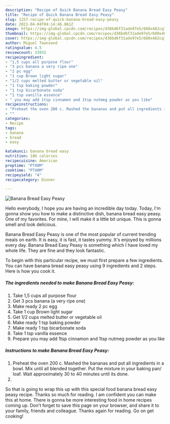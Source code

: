 ```yaml
---
description: "Recipe of Quick Banana Bread Easy Peasy"
title: "Recipe of Quick Banana Bread Easy Peasy"
slug: 1257-recipe-of-quick-banana-bread-easy-peasy
date: 2021-04-04T04:14:46.861Z
image: https://img-global.cpcdn.com/recipes/d36bd6f31ade97e5/680x482cq70/banana-bread-easy-peasy-recipe-main-photo.jpg
thumbnail: https://img-global.cpcdn.com/recipes/d36bd6f31ade97e5/680x482cq70/banana-bread-easy-peasy-recipe-main-photo.jpg
cover: https://img-global.cpcdn.com/recipes/d36bd6f31ade97e5/680x482cq70/banana-bread-easy-peasy-recipe-main-photo.jpg
author: Miguel Townsend
ratingvalue: 4.5
reviewcount: 33931
recipeingredient:
- "1,5 cups all purpose flour"
- "3 pcs banana a very ripe one"
- "2 pc egg"
- "1 cup Brown light sugar"
- "1/2 cups melted butter or vegetable oil"
- "1 tsp baking powder"
- "1 tsp bicarbonate soda"
- "1 tsp vanilla essence"
- " you may add 1tsp cinnamon and 1tsp nutmeg powder as you like"
recipeinstructions:
- "Preheat the oven 200 c. Mashed the bananas and put all ingredients in a bowl. Mix until all blended together. Put the mixture in your baking pan/ loaf. Wait approximately 30 to 40 minutes until its done."
- ""
categories:
- Recipe
tags:
- banana
- bread
- easy

katakunci: banana bread easy 
nutrition: 186 calories
recipecuisine: American
preptime: "PT40M"
cooktime: "PT40M"
recipeyield: "4"
recipecategory: Dinner

---
```



![Banana Bread Easy Peasy](https://img-global.cpcdn.com/recipes/d36bd6f31ade97e5/680x482cq70/banana-bread-easy-peasy-recipe-main-photo.jpg)

Hello everybody, I hope you are having an incredible day today. Today, I'm gonna show you how to make a distinctive dish, banana bread easy peasy. One of my favorites. For mine, I will make it a little bit unique. This is gonna smell and look delicious.

Banana Bread Easy Peasy is one of the most popular of current trending meals on earth. It is easy, it is fast, it tastes yummy. It's enjoyed by millions every day. Banana Bread Easy Peasy is something which I have loved my whole life. They are fine and they look fantastic.




To begin with this particular recipe, we must first prepare a few ingredients. You can have banana bread easy peasy using 9 ingredients and 2 steps. Here is how you cook it.

<!--inarticleads1-->

##### The ingredients needed to make Banana Bread Easy Peasy:

1. Take 1,5 cups all purpose flour
1. Get 3 pcs banana (a very ripe one)
1. Make ready 2 pc egg
1. Take 1 cup Brown light sugar
1. Get 1/2 cups melted butter or vegetable oil
1. Make ready 1 tsp baking powder
1. Make ready 1 tsp bicarbonate soda
1. Take 1 tsp vanilla essence
1. Prepare  you may add 1tsp cinnamon and 1tsp nutmeg powder as you like




<!--inarticleads2-->

##### Instructions to make Banana Bread Easy Peasy:

1. Preheat the oven 200 c. Mashed the bananas and put all ingredients in a bowl. Mix until all blended together. Put the mixture in your baking pan/ loaf. Wait approximately 30 to 40 minutes until its done.
1. 




So that is going to wrap this up with this special food banana bread easy peasy recipe. Thanks so much for reading. I am confident you can make this at home. There is gonna be more interesting food in home recipes coming up. Don't forget to save this page on your browser, and share it to your family, friends and colleague. Thanks again for reading. Go on get cooking!
